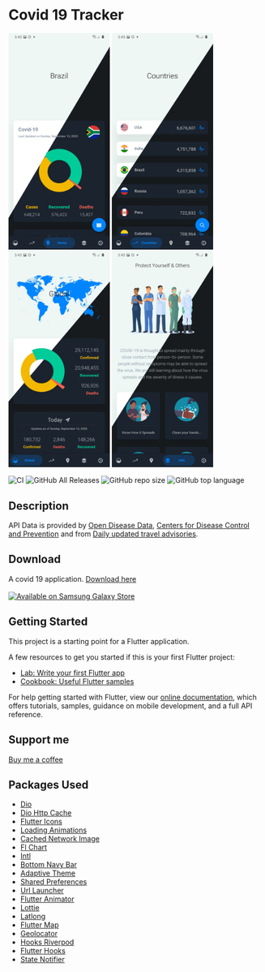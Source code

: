 # Covid 19 Tracker

<p float="left">
     <img src="img/1.jpg" width="200"/>
     <img src="img/2.jpg" width="200"/>
     <img src="img/3.jpg" width="200"/>
     <img src="img/4.jpg" width="200"/>
</p>

![CI](https://github.com/kerrongordon/covid19/workflows/CI/badge.svg)
![GitHub All Releases](https://img.shields.io/github/downloads/kerrongordon/covid19/total)
![GitHub repo size](https://img.shields.io/github/repo-size/kerrongordon/covid19)
![GitHub top language](https://img.shields.io/github/languages/top/kerrongordon/covid19)

## Description

API Data is provided by [Open Disease Data](https://disease.sh/), [Centers for Disease Control and Prevention](https://www.cdc.gov/) and from [Daily updated travel advisories](https://www.travel-advisory.info/).

## Download

A covid 19 application. [Download here](https://github.com/kerrongordon/covid19/releases)
<br>
<br>
<a href="https://galaxy.store/CovidKgp"><img src="https://img.samsungapps.com/seller/images/badges/galaxyStore/png_big/GalaxyStore_English.png?ver=1597278750000" alt="Available on Samsung Galaxy Store" width="150px"></a>

## Getting Started

This project is a starting point for a Flutter application.

A few resources to get you started if this is your first Flutter project:

- [Lab: Write your first Flutter app](https://flutter.dev/docs/get-started/codelab)
- [Cookbook: Useful Flutter samples](https://flutter.dev/docs/cookbook)

For help getting started with Flutter, view our
[online documentation](https://flutter.dev/docs), which offers tutorials,
samples, guidance on mobile development, and a full API reference.

## Support me

[Buy me a coffee](https://paypal.me/kerrongordon?locale.x=en_US)

## Packages Used

- [Dio](https://pub.dev/packages/dio)
- [Dio Http Cache](https://pub.dev/packages/dio_http_cache)
- [Flutter Icons](https://pub.dev/packages/flutter_icons)
- [Loading Animations](https://pub.dev/packages/loading_animations)
- [Cached Network Image](https://pub.dev/packages/cached_network_image)
- [Fl Chart](https://pub.dev/packages/fl_chart)
- [Intl](https://pub.dev/packages/intl)
- [Bottom Navy Bar](https://pub.dev/packages/bottom_navy_bar)
- [Adaptive Theme](https://pub.dev/packages/adaptive_theme)
- [Shared Preferences](https://pub.dev/packages/shared_preferences)
- [Url Launcher](https://pub.dev/packages/url_launcher)
- [Flutter Animator](https://pub.dev/packages/flutter_animator)
- [Lottie](https://pub.dev/packages/lottie)
- [Latlong](https://pub.dev/packages/latlong)
- [Flutter Map](https://pub.dev/packages/flutter_map)
- [Geolocator](https://pub.dev/packages/geolocator)
- [Hooks Riverpod](https://pub.dev/packages/hooks_riverpod)
- [Flutter Hooks](https://pub.dev/packages/flutter_hooks)
- [State Notifier](https://pub.dev/packages/state_notifier)
